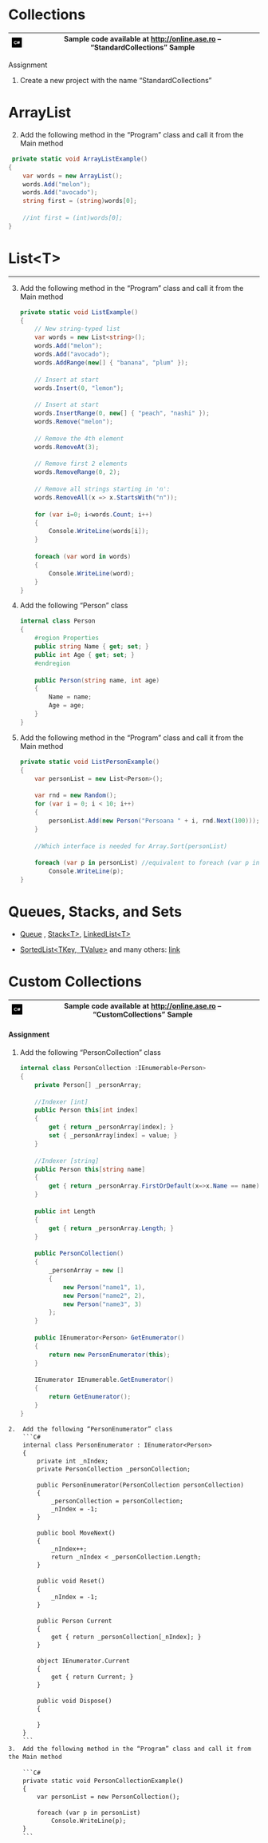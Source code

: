 Collections
===========

| ![docs/icons/C#.png](./media/image1.png) | Sample code available at <http://online.ase.ro> – “StandardCollections” Sample |
|------------------------------------------|--------------------------------------------------------------------------------|


Assignment

1.  Create a new project with the name “StandardCollections”

#  ArrayList

2.  Add the following method in the “Program” class and call it from the Main
    method

```C#
 private static void ArrayListExample()
{
	var words = new ArrayList();
	words.Add("melon");
	words.Add("avocado");
	string first = (string)words[0];

	//int first = (int)words[0];
}
```
# List\<T\>
---------

3.  Add the following method in the “Program” class and call it from the Main method

	```C#
	private static void ListExample()
	{
		// New string-typed list
		var words = new List<string>();
		words.Add("melon");
		words.Add("avocado");
		words.AddRange(new[] { "banana", "plum" });
		
		// Insert at start
		words.Insert(0, "lemon"); 
		
		// Insert at start
		words.InsertRange(0, new[] { "peach", "nashi" }); 
		words.Remove("melon");
		
		// Remove the 4th element
		words.RemoveAt(3); 
		
		// Remove first 2 elements
		words.RemoveRange(0, 2);
		
		// Remove all strings starting in 'n':
		words.RemoveAll(x => x.StartsWith("n"));
		
		for (var i=0; i<words.Count; i++)
		{
			Console.WriteLine(words[i]);
		}

		foreach (var word in words)
		{
			Console.WriteLine(word);
		}
	}
	```

4.  Add the following “Person” class

	```C#
	internal class Person
	{
		#region Properties
		public string Name { get; set; }
		public int Age { get; set; }
		#endregion

		public Person(string name, int age)
		{
			Name = name;
			Age = age;
		}
	}
	```
5.  Add the following method in the “Program” class and call it from the Main     method

	```C#
	private static void ListPersonExample()
	{
		var personList = new List<Person>();

		var rnd = new Random();
		for (var i = 0; i < 10; i++)
		{
			personList.Add(new Person("Persoana " + i, rnd.Next(100)));
		}

		//Which interface is needed for Array.Sort(personList)

		foreach (var p in personList) //equivalent to foreach (var p in personList)
			Console.WriteLine(p);
	}
	```

# Queues, Stacks, and Sets

-   [Queue](https://msdn.microsoft.com/en-us/library/system.collections.queue(v=vs.110).aspx)
    ,
    [Stack\<T\>](https://msdn.microsoft.com/en-us/library/3278tedw(v=vs.110).aspx),
    [LinkedList\<T\>](https://msdn.microsoft.com/en-us/library/he2s3bh7(v=vs.110).aspx)

-   [SortedList\<TKey, TValue\>](https://msdn.microsoft.com/en-us/library/ms132319.aspx)
    and many others:
    [link](https://msdn.microsoft.com/en-us/library/mt481475(v=vs.110).aspx)

#  Custom Collections

| ![./media/image1.png](./media/image1.png) | Sample code available at <http://online.ase.ro> – “CustomCollections” Sample |
|------------------------------------------|------------------------------------------------------------------------------|


#### Assignment

1.  Add the following “PersonCollection” class
	```C#
	internal class PersonCollection :IEnumerable<Person>
	{
		private Person[] _personArray;

		//Indexer [int]
		public Person this[int index]
		{
			get { return _personArray[index]; }
			set { _personArray[index] = value; }
		}

		//Indexer [string]
		public Person this[string name]
		{
			get { return _personArray.FirstOrDefault(x=>x.Name == name); }
		}

		public int Length
		{
			get { return _personArray.Length; }
		}

		public PersonCollection()
		{
			_personArray = new []
			{
				new Person("name1", 1),
				new Person("name2", 2),
				new Person("name3", 3)
			};
		}
		
		public IEnumerator<Person> GetEnumerator()
		{
			return new PersonEnumerator(this);
		}

		IEnumerator IEnumerable.GetEnumerator()
		{
			return GetEnumerator();
		}
	}
```
2.  Add the following “PersonEnumerator” class
	```C#
	internal class PersonEnumerator : IEnumerator<Person>
	{
		private int _nIndex;
		private PersonCollection _personCollection;

		public PersonEnumerator(PersonCollection personCollection)
		{
			_personCollection = personCollection;
			_nIndex = -1;
		}

		public bool MoveNext()
		{
			_nIndex++;
			return _nIndex < _personCollection.Length;
		}

		public void Reset()
		{
			_nIndex = -1;
		}

		public Person Current
		{
			get { return _personCollection[_nIndex]; }
		}

		object IEnumerator.Current
		{
			get { return Current; }
		}

		public void Dispose()
		{
			
		}
	}
	```
3.  Add the following method in the “Program” class and call it from the Main method

	```C#
	private static void PersonCollectionExample()
	{
		var personList = new PersonCollection();

		foreach (var p in personList)
			Console.WriteLine(p);
	}
	```